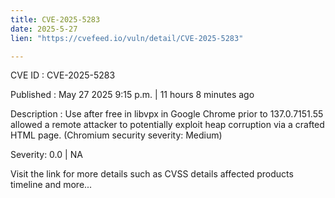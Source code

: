 ```yaml
---
title: CVE-2025-5283
date: 2025-5-27
lien: "https://cvefeed.io/vuln/detail/CVE-2025-5283"

---
```


CVE ID : CVE-2025-5283

Published :  May 27
2025
9:15 p.m. | 11 hours
8 minutes ago

Description : Use after free in libvpx in Google Chrome prior to 137.0.7151.55 allowed a remote attacker to potentially exploit heap corruption via a crafted HTML page. (Chromium security severity: Medium)

Severity: 0.0 | NA

Visit the link for more details
such as CVSS details
affected products
timeline
and more...
